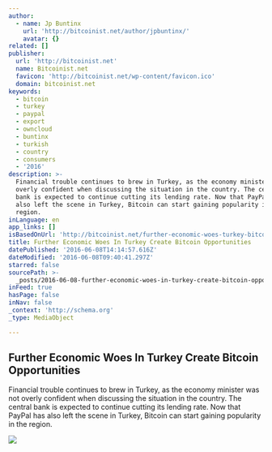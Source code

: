 ```yaml
---
author:
  - name: Jp Buntinx
    url: 'http://bitcoinist.net/author/jpbuntinx/'
    avatar: {}
related: []
publisher:
  url: 'http://bitcoinist.net'
  name: Bitcoinist.net
  favicon: 'http://bitcoinist.net/wp-content/favicon.ico'
  domain: bitcoinist.net
keywords:
  - bitcoin
  - turkey
  - paypal
  - export
  - owncloud
  - buntinx
  - turkish
  - country
  - consumers
  - '2016'
description: >-
  Financial trouble continues to brew in Turkey, as the economy minister was not
  overly confident when discussing the situation in the country. The central
  bank is expected to continue cutting its lending rate. Now that PayPal has
  also left the scene in Turkey, Bitcoin can start gaining popularity in the
  region.
inLanguage: en
app_links: []
isBasedOnUrl: 'http://bitcoinist.net/further-economic-woes-turkey-bitcoin/'
title: Further Economic Woes In Turkey Create Bitcoin Opportunities
datePublished: '2016-06-08T14:14:57.616Z'
dateModified: '2016-06-08T09:40:41.297Z'
starred: false
sourcePath: >-
  _posts/2016-06-08-further-economic-woes-in-turkey-create-bitcoin-opportunities.md
inFeed: true
hasPage: false
inNav: false
_context: 'http://schema.org'
_type: MediaObject

---
```

<article style=""><h1>Further Economic Woes In Turkey Create Bitcoin Opportunities</h1><p>Financial trouble continues to brew in Turkey, as the economy minister was not overly confident when discussing the situation in the country. The central bank is expected to continue cutting its lending rate. Now that PayPal has also left the scene in Turkey, Bitcoin can start gaining popularity in the region.</p><img src="http://bitcoinist.net/wp-content/uploads/2016/06/shutterstock_343672694.jpg" /></article>